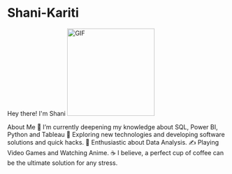 # Shani-Kariti
Hey there! I'm Shani
<img alt="GIF" src="https://media.giphy.com/media/Cmr1OMJ2FN0B2/giphy.gif" width = 200/>


  About Me
🔭   I’m currently deepening my knowledge about SQL, Power BI, Python and Tableau
🤔   Exploring new technologies and developing software solutions and quick hacks.
🌱   Enthusiastic about Data Analysis.
✍️  Playing Video Games and Watching Anime.
☕   I believe, a perfect cup of coffee can be the ultimate solution for any stress.
